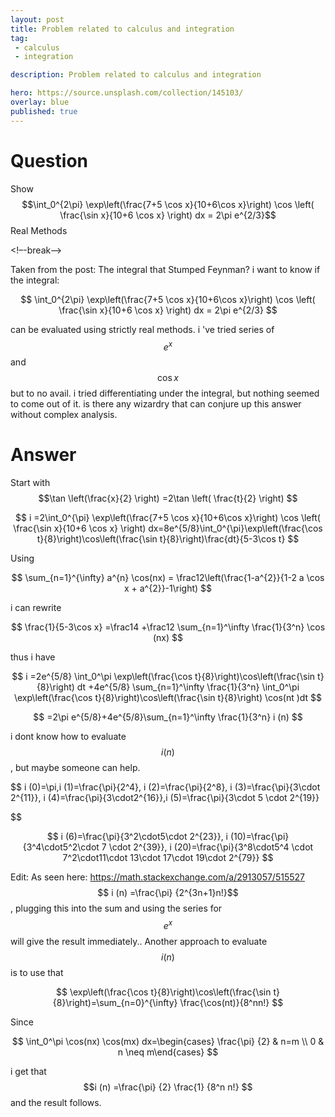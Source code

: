 ```yaml
---
layout: post
title: Problem related to calculus and integration
tag:
 - calculus
 - integration

description: Problem related to calculus and integration

hero: https://source.unsplash.com/collection/145103/
overlay: blue 
published: true
---
```


# Question 

Show $$\int_0^{2\pi} \exp\left(\frac{7+5 \cos x}{10+6\cos x}\right) \cos \left( \frac{\sin x}{10+6 \cos x} \right) dx = 2\pi e^{2/3}$$ Real Methods

<!–-break-–>


Taken from the post: The integral that Stumped Feynman?
i  want to know if the integral:

 $$ 
\int_0^{2\pi} \exp\left(\frac{7+5 \cos x}{10+6\cos x}\right) \cos \left( \frac{\sin x}{10+6 \cos x} \right) dx = 2\pi e^{2/3}
 $$ 

can be evaluated using strictly real methods. 
i 've tried series of $$e^x$$ and $$\cos x$$ but to no avail. i  tried differentiating under the integral, but nothing seemed to come out of it. is there any wizardry that can conjure up this answer without complex analysis.

# Answer 


Start with $$\tan \left(\frac{x}{2} \right)
=2\tan \left( \frac{t}{2} \right)
$$

$$ 
i =2\int_0^{\pi} \exp\left(\frac{7+5 \cos x}{10+6\cos x}\right) \cos \left( \frac{\sin x}{10+6 \cos x} \right) dx=8e^{5/8}\int_0^{\pi}\exp\left(\frac{\cos t}{8}\right)\cos\left(\frac{\sin t}{8}\right)\frac{dt}{5-3\cos t} 
 $$
 
 Using 
 
 $$ 
 \sum_{n=1}^{\infty} a^{n} \cos(nx) = \frac12\left(\frac{1-a^{2}}{1-2 a \cos x + a^{2}}-1\right)
 $$ 
 
 i can rewrite 
 
 $$ 
\frac{1}{5-3\cos x} =\frac14 +\frac12 \sum_{n=1}^\infty \frac{1}{3^n} \cos (nx) 
 $$ 
 
 thus i have 
 
 $$ 
i =2e^{5/8} \int_0^\pi \exp\left(\frac{\cos t}{8}\right)\cos\left(\frac{\sin t}{8}\right) dt +4e^{5/8} \sum_{n=1}^\infty \frac{1}{3^n} \int_0^\pi \exp\left(\frac{\cos t}{8}\right)\cos\left(\frac{\sin t}{8}\right) \cos(nt )dt 
 $$ 


 $$ 
=2\pi e^{5/8}+4e^{5/8}\sum_{n=1}^\infty \frac{1}{3^n} i (n)
 $$ 
 
 i  dont know how to evaluate $$i (n)$$, but maybe someone can help.

 $$ 
i (0)=\pi,i (1)=\frac{\pi}{2^4}, i (2)=\frac{\pi}{2^8}, i (3)=\frac{\pi}{3\cdot 2^{11}}, i (4)=\frac{\pi}{3\cdot2^{16}},i (5)=\frac{\pi}{3\cdot 5 \cdot 2^{19}}
 
$$
 
$$
 i (6)=\frac{\pi}{3^2\cdot5\cdot 2^{23}}, i (10)=\frac{\pi}{3^4\cdot5^2\cdot 7 \cdot 2^{39}}, i (20)=\frac{\pi}{3^8\cdot5^4 \cdot 7^2\cdot11\cdot 13\cdot 17\cdot 19\cdot 2^{79}}
 $$ 

Edit:  As seen here: https://math.stackexchange.com/a/2913057/515527 $$ i (n) =\frac{\pi} {2^{3n+1}n!}$$, plugging this into the sum and using the series for $$e^x$$ will give the result immediately..
Another approach to evaluate $$i (n)$$ is to use that 
 
 $$ 
\exp\left(\frac{\cos t}{8}\right)\cos\left(\frac{\sin t}{8}\right)=\sum_{n=0}^{\infty} \frac{\cos(nt)}{8^nn!}
 $$
 
 Since 
 
 $$ 
\int_0^\pi \cos(nx) \cos(mx) dx=\begin{cases} \frac{\pi} {2} & n=m \\ 0 & n \neq m\end{cases}
 $$ 
 
 i get that $$i (n) =\frac{\pi} {2} \frac{1} {8^n n!} $$ and the result follows. 

